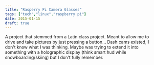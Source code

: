 ```yaml
---
title: "Rasperry Pi Camera Glasses"
tags: ["tech","linux","raspberry pi"]
date: 2015-01-15
draft: true
---
```


 A project that stemmed from a Latin class project. Meant to allow me to drive and take pictures by just pressing a button... Dash cams existed, I don't know what I was thinking. Maybe was trying to extend it into something with a holographic display (think smart hud while snowboarding/skiing) but I don't fully remember.

  <div ID="gallery-travel-nashville2021" data-nanogallery2='{
      "itemsBaseURL": "{{<s3cdn>}}/projects/rpi_glasses/",
      "thumbnailWidth": "250",
      "thumbnailHeight": "250",
      "thumbnailBorderVertical": 1,
      "thumbnailBorderHorizontal": 1,
      "thumbnailLabel": {
        "position": "overImageOnBottom",
        "displayDescription": true
      },
      "thumbnailHoverEffect2": "labelAppear75|descriptionSlideUp",
      "galleryDisplayMode": "pagination",
      "galleryMaxRows": 1,
      "thumbnailAlignment": "center",
      "thumbnailOpenImage": true,
      "viewerTools":     {
        "topLeft":    "pageCounter, label",
        "topRight":   "playPauseButton, rotateLeft, rotateRight, fullscreenButton, closeButton"
       }   
    }'>
    <a href="rpi_glasses.jpg" data-ngthumb="rpi_glasses.jpg" data-ngdesc=""></a>
  </div>
